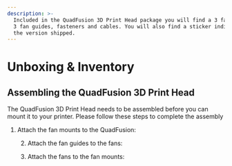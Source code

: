 ```yaml
---
description: >-
  Included in the QuadFusion 3D Print Head package you will find a 3 fan mounts,
  3 fan guides, fasteners and cables. You will also find a sticker indicating
  the version shipped.
---
```


# Unboxing & Inventory

## Assembling the QuadFusion 3D Print Head

The QuadFusion 3D Print Head needs to be assembled before you can mount it to your printer.  Please follow these steps to complete the assembly



1. Attach the fan mounts to the QuadFusion:



    2. Attach the fan guides to the fans:



    3. Attach the fans to the fan mounts:

